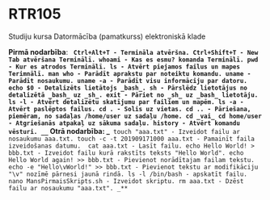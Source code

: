 # RTR105
Studiju kursa Datormācība (pamatkurss) elektroniskā klade

__Pirmā nodarbība__:
**```
Ctrl+Alt+T - Termināla atvēršna.
Ctrl+Shift+T - New Tab atvēršana Terminālī.
whoami - Kas es esmu? komanda Terminālī.
pwd - Kur es atrodos Terminālī.
ls - Atvērt piejamos failus un mapes Terimnālī.
man who - Parādīt aprakstu par noteiktu komandu.
uname - Parādīt nosaukumu.
uname -a - Parādīt visu informāciju par datoru.
echo $0 - Detalizēts lietātojs _bash_.
sh - Pārslēdz lietotājus no detalizētā _bash_ uz _sh_.
exit - Pāriet no _sh_ uz _bash_ lietotāju.
ls -l - Atvērt detalizētu skatījumu par failiem un mapēm.
ls -a - Atvērt paslēptos failus.
cd . - Solis uz vietas.
cd .. - Pāriešana, piemēram, no sadaļas /home/user uz sadaļu /home.
cd _vai_ cd home/user - Atgriešanās atpakaļ uz sākuma sadaļu.
history - Atvērt komandu vēsturi.
__```
**Otrā nodarbība**:
_**```
touch "aaa.txt" - Izveidot failu ar nosaukumu aaa.txt.
touch -c -t 201909171000 aaa.txt - Pamainīt faila izveidošanas datumu. 
cat aaa.txt - Lasīt failu.
echo Hello World! > bbb.txt - Izveidot failu kurā rakstīts teksts "Hello World".
echo Hello World again! >> bbb.txt - Pievienot norādītajam failam tekstu.
echo -e "Hello\vWorld!" >> bbb.txt - Pievienot tekstu ar modifikāciju "\v" nozīmē pārnesi jaunā rindā.
ls -l /bin/bash - apskatīt failu.
nano MansPirmaisSkripts.sh - Izveidot skriptu.
rm aaa.txt - Dzēst failu ar nosaukumu "aaa.txt".
_**```
